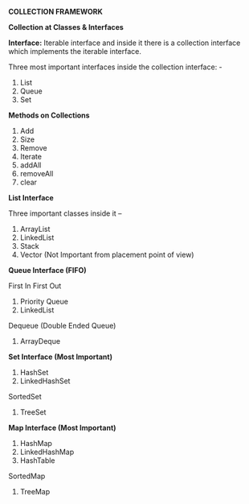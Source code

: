 ﻿**COLLECTION FRAMEWORK**

**Collection at Classes & Interfaces**

**Interface:** Iterable interface and inside it there is a collection interface which implements the iterable interface.

Three most important interfaces inside the collection interface: - 

1. List
1. Queue
1. Set

**Methods on Collections**

1. Add
1. Size
1. Remove
1. Iterate
1. addAll
1. removeAll
1. clear

**List Interface**

Three important classes inside it –

1. ArrayList
1. LinkedList 
1. Stack
1. Vector (Not Important from placement point of view)

**Queue Interface (FIFO)**

First In First Out

1. Priority Queue
1. LinkedList

Dequeue (Double Ended Queue)

1. ArrayDeque

**Set Interface (Most Important)**

1. HashSet
1. LinkedHashSet

SortedSet

1. TreeSet

**Map Interface (Most Important)**

1. HashMap
1. LinkedHashMap
1. HashTable

SortedMap

1. TreeMap
